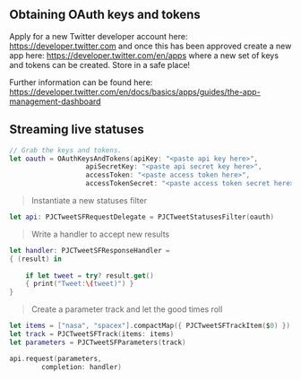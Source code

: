 
## Obtaining OAuth keys and tokens
Apply for a new Twitter developer account here: https://developer.twitter.com and once this has been approved create a new app here: https://developer.twitter.com/en/apps where a new set of keys and tokens can be created. Store in a safe place!

Further information can be found here: \
https://developer.twitter.com/en/docs/basics/apps/guides/the-app-management-dashboard

## Streaming live statuses
```swift
// Grab the keys and tokens.
let oauth = OAuthKeysAndTokens(apiKey: "<paste api key here>",
			       apiSecretKey: "<paste api secret key here>",
			       accessToken: "<paste access token here>",
			       accessTokenSecret: "<paste access token secret here>")
```
> Instantiate a new statuses filter
```swift		   
let api: PJCTweetSFRequestDelegate = PJCTweetStatusesFilter(oauth)
```
> Write a handler to accept new results
```swift
let handler: PJCTweetSFResponseHandler =
{ (result) in 
	
    if let tweet = try? result.get()
    { print("Tweet:\(tweet)") }
}
```
> Create a parameter track and let the good times roll
```swift
let items = ["nasa", "spacex"].compactMap({ PJCTweetSFTrackItem($0) })
let track = PJCTweetSFTrack(items: items)
let parameters = PJCTweetSFParameters(track)

api.request(parameters, 
	    completion: handler)
```
